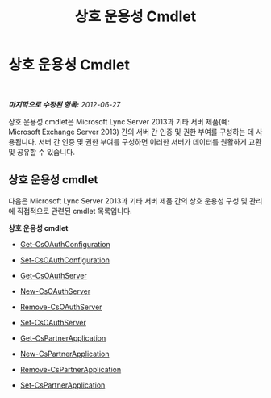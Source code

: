 ﻿---
title: 상호 운용성 Cmdlet
TOCTitle: 상호 운용성 Cmdlet
ms:assetid: 18444a0b-7b66-4540-a262-775ea10b3b7d
ms:mtpsurl: https://technet.microsoft.com/ko-kr/library/JJ204714(v=OCS.15)
ms:contentKeyID: 49302938
ms.date: 08/10/2015
mtps_version: v=OCS.15
ms.translationtype: HT
---

# 상호 운용성 Cmdlet

 

_**마지막으로 수정된 항목:** 2012-06-27_

상호 운용성 cmdlet은 Microsoft Lync Server 2013과 기타 서버 제품(예: Microsoft Exchange Server 2013) 간의 서버 간 인증 및 권한 부여를 구성하는 데 사용됩니다. 서버 간 인증 및 권한 부여를 구성하면 이러한 서버가 데이터를 원활하게 교환 및 공유할 수 있습니다.

## 상호 운용성 cmdlet

다음은 Microsoft Lync Server 2013과 기타 서버 제품 간의 상호 운용성 구성 및 관리에 직접적으로 관련된 cmdlet 목록입니다.

**상호 운용성 cmdlet**

  - [Get-CsOAuthConfiguration](get-csoauthconfiguration.md)

  - [Set-CsOAuthConfiguration](set-csoauthconfiguration.md)

  - [Get-CsOAuthServer](get-csoauthserver.md)

  - [New-CsOAuthServer](new-csoauthserver.md)

  - [Remove-CsOAuthServer](remove-csoauthserver.md)

  - [Set-CsOAuthServer](set-csoauthserver.md)

  - [Get-CsPartnerApplication](get-cspartnerapplication.md)

  - [New-CsPartnerApplication](new-cspartnerapplication.md)

  - [Remove-CsPartnerApplication](remove-cspartnerapplication.md)

  - [Set-CsPartnerApplication](set-cspartnerapplication.md)

